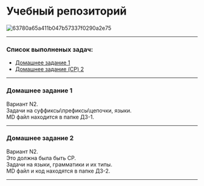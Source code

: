 # Учебный репозиторий

![63780a65a411b047b57337f0290a2e75](https://github.com/FEFU-Oidaho/Compilers/assets/76991612/4332a9b3-cc5d-4ecc-8de6-e83831c6b28c)

---

### Список выполненых задач:
 - [Домашнее задание 1 ](#Домашнее-задание-1)
 - [Домашнее задание (CP) 2 ](#Домашнее-задание-2)

---

### Домашнее задание 1
Вариант N2. <br>
Задачи на суффиксы\префиксы\цепочки, языки. <br>
MD файл находится в папке ДЗ-1.

---

### Домашнее задание 2
Вариант N2. <br>
Это должна была быть СР. <br>
Задачи на языки, грамматики и их типы.  <br>
MD файл и код находятся в папке ДЗ-2.

---
